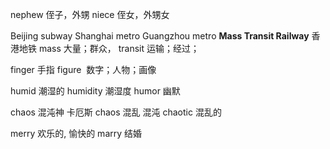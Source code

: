 nephew 侄子，外甥 
niece 侄女，外甥女

Beijing subway 
Shanghai metro 
Guangzhou metro 
**Mass Transit Railway** 香港地铁
mass 大量；群众，
transit 运输；经过；

finger 手指
figure  数字；人物；画像

humid 潮湿的 
humidity 潮湿度 
humor 幽默

chaos 混沌神 卡厄斯 
chaos 混乱 混沌 
chaotic 混乱的

merry 欢乐的, 愉快的
marry 结婚
